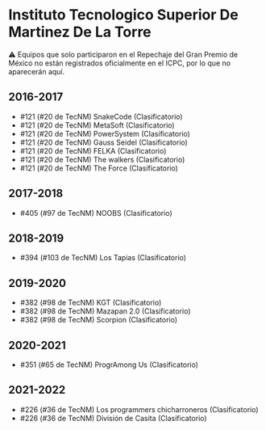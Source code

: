 # Instituto Tecnologico Superior De Martinez De La Torre

:warning: Equipos que solo participaron en el Repechaje del Gran Premio de México no están registrados oficialmente en el ICPC, por lo que no aparecerán aquí.

## 2016-2017

- #121 (#20 de TecNM) SnakeCode (Clasificatorio)
- #121 (#20 de TecNM) MetaSoft (Clasificatorio)
- #121 (#20 de TecNM) PowerSystem (Clasificatorio)
- #121 (#20 de TecNM) Gauss Seidel (Clasificatorio)
- #121 (#20 de TecNM) FELKA (Clasificatorio)
- #121 (#20 de TecNM) The walkers (Clasificatorio)
- #121 (#20 de TecNM) The Force (Clasificatorio)

## 2017-2018

- #405 (#97 de TecNM) NOOBS (Clasificatorio)

## 2018-2019

- #394 (#103 de TecNM) Los Tapias (Clasificatorio)

## 2019-2020

- #382 (#98 de TecNM) KGT (Clasificatorio)
- #382 (#98 de TecNM) Mazapan 2.0 (Clasificatorio)
- #382 (#98 de TecNM) Scorpion (Clasificatorio)

## 2020-2021

- #351 (#65 de TecNM) ProgrAmong Us (Clasificatorio)

## 2021-2022

- #226 (#36 de TecNM) Los programmers chicharroneros (Clasificatorio)
- #226 (#36 de TecNM) División de Casita (Clasificatorio)


